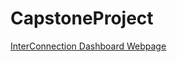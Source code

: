 # CapstoneProject
<a href="https://lquan02.github.io/InterConnectionDashboard/">InterConnection Dashboard Webpage</a>